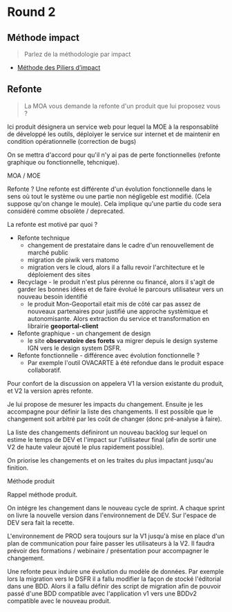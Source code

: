 # Round 2

## Méthode impact

> Parlez de la méthodologie par impact

- [Méthode des Piliers d’impact](https://www.digilityx.com/post/methode-des-piliers-dimpact)

## Refonte

> La MOA vous demande la refonte d'un produit que lui proposez vous ?

Ici produit désignera un service web pour lequel la MOE à la responsablité de développé les outils, déploiyer le service sur internet et de maintenir en condition opérationnelle (correction de bugs)

On se mettra d'accord pour qu'il n'y ai pas de perte fonctionnelles (refonte graphique ou fonctionnelle, tehcnique).

MOA / MOE

Refonte ? Une refonte est différente d'un évolution fonctionnelle dans le sens où tout le système ou une partie non négligeble est modifié. (Cela suppose qu'on change le moule). Cela implique qu'une partie du code sera considéré comme obsolète / deprecated.

La refonte est motivé par quoi ?

- Refonte technique
  - changement de prestataire dans le cadre d'un renouvellement de marché public
  - migration de piwik vers matomo
  - migration vers le cloud, alors il a fallu revoir l'architecture et le déploiement des sites
- Recyclage - le produit n'est plus pérenne ou financé, alors il s'agit de garder les bonnes idées et de faire évolué le parcours utilisateur vers un nouveau besoin identifié
  - le produit Mon-Geoportail etait mis de côté car pas assez de nouveaux partenaires pour justifié une approche systèmique et autonomisante. Alors extraction du service et transformation en librairie **geoportal-client**
- Refonte graphique - un changement de design
  - le site **observatoire des forets** va migrer depuis le design systeme IGN vers le design system DSFR.
- Refonte fonctionnelle - différence avec évolution fonctionnelle ?
  - Par exemple l'outil OVACARTE à été refondue dans le produit espace collaboratif.

Pour confort de la discussion on appelera V1 la version existante du produit, et V2 la version après refonte.

Je lui propose de mesurer les impacts du changement. Ensuite je les accompagne pour définir la liste des changements. Il est possible que le changement soit arbitré par les coût de changer (donc pré-analyse à faire).

La liste des changements définiront un nouveau backlog sur lequel on estime le temps de DEV et l'impact sur l'utilisateur final (afin de sortir une V2 de haute valeur ajouté le plus rapidement possible).

On priorise les changements et on les traites du plus impactant jusqu'au finition.

Méthode produit

Rappel méthode produit.

On intégre les changement dans le nouveau cycle de sprint. A chaque sprint on livre la nouvelle version dans l'environnement de DEV. Sur l'espace de DEV sera fait la recette.

L'environnement de PROD sera toujours sur la V1 jusqu'à mise en place d'un plan de communication pour faire passer les utilisateurs à la V2. Il faudra prévoir des formations / webinaire / présentation pour accompagner le changement.

Une refonte peux induire une évolution du modèle de données. Par exemple lors la migration vers le DSFR il a fallu modifier la façon de stocké l'éditorial dans une BDD. Alors il a fallu définir des script de migration afin de pouvoir passé d'une BDD compatible avec l'application v1 vers une BDDv2 compatible avec le nouveau produit.
